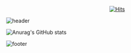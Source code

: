 &#160;&#160;&#160;&#160;&#160;&#160;&#160;&#160;&#160;&#160;&#160;&#160;&#160;&#160;&#160;&#160;&#160;&#160;&#160;&#160;&#160;&#160;&#160;&#160;&#160;&#160;&#160;&#160;&#160;&#160;&#160;&#160;&#160;&#160;&#160;&#160;&#160;&#160;&#160;&#160;&#160;&#160;&#160;&#160;&#160;&#160;&#160;&#160;&#160;&#160;&#160;&#160;&#160;&#160;&#160;&#160;&#160;&#160;&#160;&#160;&#160;&#160;&#160;&#160;&#160;&#160;&#160;&#160;&#160;&#160;[![Hits](https://hits.seeyoufarm.com/api/count/incr/badge.svg?url=https%3A%2F%2Fgithub.com%2F%2508CH0I-HANNA%2Fhit-counter&count_bg=%234310DF&title_bg=%23DF2929&icon=github.svg&icon_color=%2300F9FF&title=hits&edge_flat=false)](https://hits.seeyoufarm.com)

![header](https://capsule-render.vercel.app/api?type=venom&height=200&text=I%20am%20Choi_Hanna.&fontSize=70&color=0:8871e5,100:b678c4&stroke=b678c4)


   ![Anurag's GitHub stats](https://github-readme-stats.vercel.app/api?username=CH0I-HANNA&show_icons=true&theme=radical)


![footer](https://capsule-render.vercel.app/api?type=waving&height=200&color=gradient&text=Thank%20You!&section=footer&reversal=true&descAlign=65&descAlignY=12&animation=fadeIn&desc=adfsdfff&descSize=8&fontAlignY=67&fontColor=000000)





<!--[![Top Langs](https://github-readme-stats.vercel.app/api/top-langs/?username=CH0I-HANNA&layout=donut)](https://github.com/anuraghazra/github-readme-stats)   ![Anurag's GitHub stats](https://github-readme-stats.vercel.app/api?username=anuraghazra&show_icons=true&theme=transparent)--!>


<!-- <picture>
  <source
    srcset="https://github-readme-stats.vercel.app/api?username=anuraghazra&show_icons=true&theme=dark"
    media="(prefers-color-scheme: dark)"
  />
  <source
    srcset="https://github-readme-stats.vercel.app/api?username=anuraghazra&show_icons=true"
    media="(prefers-color-scheme: light), (prefers-color-scheme: no-preference)"
  />
  <img src="https://github-readme-stats.vercel.app/api?username=anuraghazra&show_icons=true" />
</picture> 
--!>
